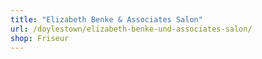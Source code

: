 ```yaml
---
title: "Elizabeth Benke & Associates Salon"
url: /doylestown/elizabeth-benke-und-associates-salon/
shop: Friseur
---
```


